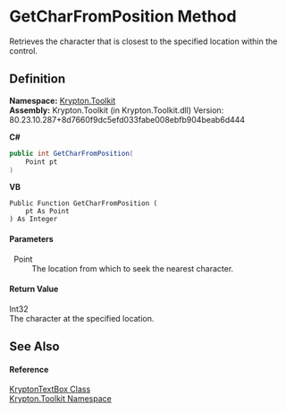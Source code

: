 # GetCharFromPosition Method


Retrieves the character that is closest to the specified location within the control.



## Definition
**Namespace:** <a href="79d2eac2-21f4-54ff-7552-b20c33c30600.md">Krypton.Toolkit</a>  
**Assembly:** Krypton.Toolkit (in Krypton.Toolkit.dll) Version: 80.23.10.287+8d7660f9dc5efd033fabe008ebfb904beab6d444

**C#**
``` C#
public int GetCharFromPosition(
	Point pt
)
```
**VB**
``` VB
Public Function GetCharFromPosition ( 
	pt As Point
) As Integer
```



#### Parameters
<dl><dt>  Point</dt><dd>The location from which to seek the nearest character.</dd></dl>

#### Return Value
Int32  
The character at the specified location.

## See Also


#### Reference
<a href="bafb1891-da9d-07a1-9249-da755c1768d7.md">KryptonTextBox Class</a>  
<a href="79d2eac2-21f4-54ff-7552-b20c33c30600.md">Krypton.Toolkit Namespace</a>  
